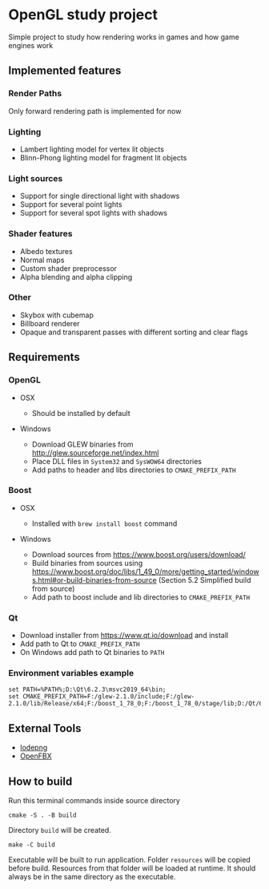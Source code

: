# OpenGL study project

Simple project to study how rendering works in games and how
game engines work

## Implemented features

### Render Paths
Only forward rendering path is implemented for now

### Lighting
* Lambert lighting model for vertex lit objects
* Blinn-Phong lighting model for fragment lit objects

### Light sources
* Support for single directional light with shadows
* Support for several point lights
* Support for several spot lights with shadows

### Shader features
* Albedo textures
* Normal maps
* Custom shader preprocessor
* Alpha blending and alpha clipping

### Other
* Skybox with cubemap
* Billboard renderer
* Opaque and transparent passes with different sorting and clear flags

## Requirements

### OpenGL

* OSX
  * Should be installed by default

* Windows
  * Download GLEW binaries from http://glew.sourceforge.net/index.html
  * Place DLL files in `System32` and `SysWOW64` directories
  * Add paths to header and libs directories to `CMAKE_PREFIX_PATH`

### Boost

* OSX
  * Installed with `brew install boost` command

* Windows
  * Download sources from https://www.boost.org/users/download/
  * Build binaries from sources using https://www.boost.org/doc/libs/1_49_0/more/getting_started/windows.html#or-build-binaries-from-source (Section 5.2 Simplified build from source)
  * Add path to boost include and lib directories to `CMAKE_PREFIX_PATH`

### Qt
* Download installer from https://www.qt.io/download and install
* Add path to Qt to `CMAKE_PREFIX_PATH`
* On Windows add path to Qt binaries to `PATH`

### Environment variables example

```
set PATH=%PATH%;D:\Qt\6.2.3\msvc2019_64\bin;
set CMAKE_PREFIX_PATH=F:/glew-2.1.0/include;F:/glew-2.1.0/lib/Release/x64;F:/boost_1_78_0;F:/boost_1_78_0/stage/lib;D:/Qt/6.2.3/msvc2019_64;
```

## External Tools

* [lodepng](https://github.com/lvandeve/lodepng)
* [OpenFBX](https://github.com/nem0/OpenFBX)

## How to build

Run this terminal commands inside source directory

```
cmake -S . -B build
```

Directory `build` will be created.

```
make -C build
```

Executable will be built to run application. Folder
`resources` will be copied before build.
Resources from that folder will be loaded at runtime.
It should always be in the same directory as the executable.

